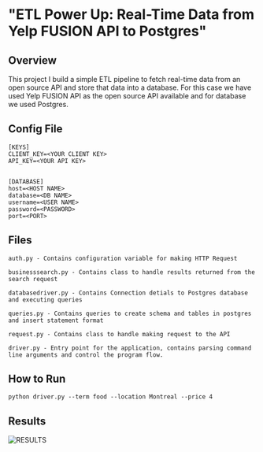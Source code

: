 # "ETL Power Up: Real-Time Data from Yelp FUSION API to Postgres"
## Overview 
This project I build a simple ETL pipeline to fetch real-time data from an open source API and store that data into a database. For this case we have used Yelp FUSION API as the open source API available and for database we used Postgres. 

## Config File
```
[KEYS]
CLIENT_KEY=<YOUR CLIENT KEY>
API_KEY=<YOUR API KEY>


[DATABASE]
host=<HOST NAME>
database=<DB NAME>
username=<USER NAME>
password=<PASSWORD>
port=<PORT>

```


## Files
```
auth.py - Contains configuration variable for making HTTP Request

businesssearch.py - Contains class to handle results returned from the search request

databasedriver.py - Contains Connection detials to Postgres database and executing queries

queries.py - Contains queries to create schema and tables in postgres and insert statement format

request.py - Contains class to handle making request to the API

driver.py - Entry point for the application, contains parsing command line arguments and control the program flow.
```

## How to Run
`python driver.py --term food --location Montreal --price 4` 


## Results
![RESULTS](https://github.com/san089/Udacity-Data-Engineering-Projects/blob/master/Data_Api_to_Postgres/Results.PNG)
